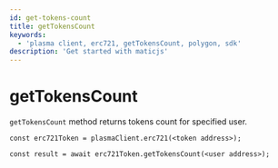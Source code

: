 ```yaml
---
id: get-tokens-count
title: getTokensCount
keywords:
  - 'plasma client, erc721, getTokensCount, polygon, sdk'
description: 'Get started with maticjs'
---
```


# getTokensCount

`getTokensCount` method returns tokens count for specified user.

```
const erc721Token = plasmaClient.erc721(<token address>);

const result = await erc721Token.getTokensCount(<user address>);

```
